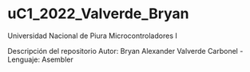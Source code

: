 # uC1_2022_Valverde_Bryan
Universidad Nacional de Piura
Microcontroladores I 

Descripción del repositorio
Autor: Bryan Alexander Valverde Carbonel - Lenguaje: Asembler 
